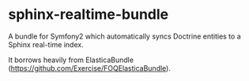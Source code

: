 sphinx-realtime-bundle
======================

A bundle for Symfony2 which automatically syncs Doctrine entities to a Sphinx real-time index.

It borrows heavily from ElasticaBundle (https://github.com/Exercise/FOQElasticaBundle).
